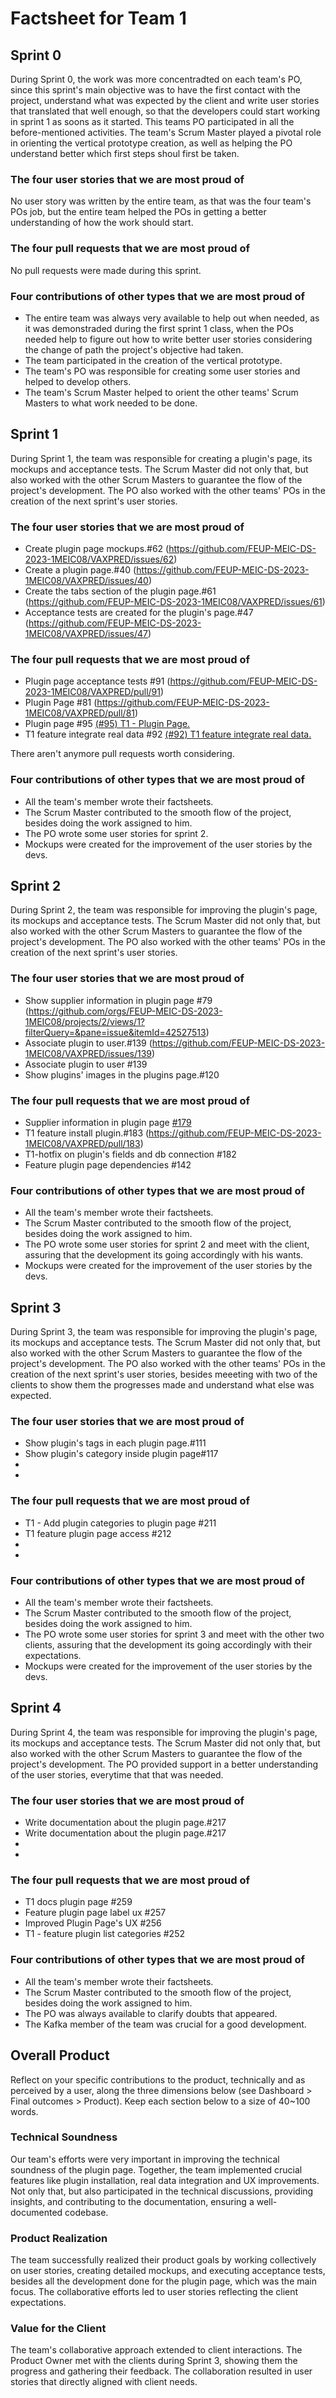 # Factsheet for Team 1 

## Sprint 0

During Sprint 0, the work was more concentradted on each team's PO, since this sprint's main objective was to have the first contact with the project, understand what was expected by the client and write user stories that translated that well enough, so that the developers could start working in sprint 1 as soons as it started. This teams PO participated in all the before-mentioned activities. The team's Scrum Master played a pivotal role in orienting the vertical prototype creation, as well as helping the PO understand better which first steps shoul first be taken.

### The four user stories that we are most proud of

No user story was written by the entire team, as that was the four team's POs job, but the entire team helped the POs in getting a better understanding of how the work should start.


### The four pull requests that we are most proud of

No pull requests were made during this sprint.


### Four contributions of other types that we are most proud of

* The entire team was always very available to help out when needed, as it was demonstraded during the first sprint 1 class, when the POs needed help to figure out how to write better user stories considering the change of path the project's objective had taken.
* The team participated in the creation of the vertical prototype.
* The team's PO was responsible for creating some user stories and helped to develop others.
* The team's Scrum Master helped to orient the other teams' Scrum Masters to what work needed to be done.



## Sprint 1

During Sprint 1, the team was responsible for creating a plugin's page, its mockups and acceptance tests. The Scrum Master did not only that, but also worked with the other Scrum Masters to guarantee the flow of the project's development. The PO also worked with the other teams' POs in the creation of the next sprint's user stories.

### The four user stories that we are most proud of

* Create plugin page mockups.#62 (https://github.com/FEUP-MEIC-DS-2023-1MEIC08/VAXPRED/issues/62)
* Create a plugin page.#40 (https://github.com/FEUP-MEIC-DS-2023-1MEIC08/VAXPRED/issues/40)
* Create the tabs section of the plugin page.#61 (https://github.com/FEUP-MEIC-DS-2023-1MEIC08/VAXPRED/issues/61)
* Acceptance tests are created for the plugin's page.#47 (https://github.com/FEUP-MEIC-DS-2023-1MEIC08/VAXPRED/issues/47)


### The four pull requests that we are most proud of

* Plugin page acceptance tests #91 (https://github.com/FEUP-MEIC-DS-2023-1MEIC08/VAXPRED/pull/91)
* Plugin Page #81 (https://github.com/FEUP-MEIC-DS-2023-1MEIC08/VAXPRED/pull/81)
* Plugin page #95 [(#95) T1 - Plugin Page.](https://github.com/FEUP-MEIC-DS-2023-1MEIC08/VAXPRED/pull/95)
* T1 feature integrate real data #92 [(#92) T1 feature integrate real data.](https://github.com/FEUP-MEIC-DS-2023-1MEIC08/VAXPRED/pull/92)

There aren't anymore pull requests worth considering.

### Four contributions of other types that we are most proud of

* All the team's member wrote their factsheets.
* The Scrum Master contributed to the smooth flow of the project, besides doing the work assigned to him.
* The PO wrote some user stories for sprint 2.
* Mockups were created for the improvement of the user stories by the devs.

## Sprint 2

During Sprint 2, the team was responsible for improving the plugin's page, its mockups and acceptance tests. The Scrum Master did not only that, but also worked with the other Scrum Masters to guarantee the flow of the project's development. The PO also worked with the other teams' POs in the creation of the next sprint's user stories.

### The four user stories that we are most proud of

* Show supplier information in plugin page #79 (https://github.com/orgs/FEUP-MEIC-DS-2023-1MEIC08/projects/2/views/1?filterQuery=&pane=issue&itemId=42527513)
* Associate plugin to user.#139 (https://github.com/FEUP-MEIC-DS-2023-1MEIC08/VAXPRED/issues/139)
* Associate plugin to user #139
* Show plugins' images in the plugins page.#120


### The four pull requests that we are most proud of

* Supplier information in plugin page [#179](https://github.com/FEUP-MEIC-DS-2023-1MEIC08/VAXPRED/pull/179)
* T1 feature install plugin.#183 (https://github.com/FEUP-MEIC-DS-2023-1MEIC08/VAXPRED/pull/183)
* T1-hotfix on plugin's fields and db connection #182
* Feature plugin page dependencies #142


### Four contributions of other types that we are most proud of

* All the team's member wrote their factsheets.
* The Scrum Master contributed to the smooth flow of the project, besides doing the work assigned to him.
* The PO wrote some user stories for sprint 2 and meet with the client, assuring that the development its going accordingly with his wants.
* Mockups were created for the improvement of the user stories by the devs.



## Sprint 3

During Sprint 3, the team was responsible for improving the plugin's page, its mockups and acceptance tests. The Scrum Master did not only that, but also worked with the other Scrum Masters to guarantee the flow of the project's development. The PO also worked with the other teams' POs in the creation of the next sprint's user stories, besides meeeting with two of the clients to show them the progresses made and understand what else was expected.

### The four user stories that we are most proud of

* Show plugin's tags in each plugin page.#111
* Show plugin's category inside plugin page#117
*
*

### The four pull requests that we are most proud of

* T1 - Add plugin categories to plugin page #211
* T1 feature plugin page access #212
*
*


### Four contributions of other types that we are most proud of

* All the team's member wrote their factsheets.
* The Scrum Master contributed to the smooth flow of the project, besides doing the work assigned to him.
* The PO wrote some user stories for sprint 3 and meet with the other two clients, assuring that the development its going accordingly with their expectations.
* Mockups were created for the improvement of the user stories by the devs.


## Sprint 4

During Sprint 4, the team was responsible for improving the plugin's page, its mockups and acceptance tests. The Scrum Master did not only that, but also worked with the other Scrum Masters to guarantee the flow of the project's development. The PO provided support in a better understanding of the user stories, everytime that that was needed.

### The four user stories that we are most proud of

* Write documentation about the plugin page.#217
* Write documentation about the plugin page.#217
*
*

### The four pull requests that we are most proud of

* T1 docs plugin page #259
* Feature plugin page label ux #257
* Improved Plugin Page's UX #256
* T1 - feature plugin list categories #252


### Four contributions of other types that we are most proud of

* All the team's member wrote their factsheets.
* The Scrum Master contributed to the smooth flow of the project, besides doing the work assigned to him.
* The PO was always available to clarify doubts that appeared.
* The Kafka member of the team was crucial for a good development.


## Overall Product

Reflect on your specific contributions to the product, technically and as perceived by a user, along the three dimensions below (see Dashboard > Final outcomes > Product). Keep each section below to a size of 40~100 words.


### Technical Soundness

Our team's efforts were very important in improving the technical soundness of the plugin page. Together, the team implemented crucial features like plugin installation, real data integration and UX improvements. Not only that, but also participated in the technical discussions, providing insights, and contributing to the documentation, ensuring a well-documented codebase.

### Product Realization

The team successfully realized their product goals by working collectively on user stories, creating detailed mockups, and executing acceptance tests, besides all the development done for the plugin page, which was the main focus. The collaborative efforts led to user stories reflecting the client expectations.


### Value for the Client

The team's collaborative approach extended to client interactions. The Product Owner met with the clients during Sprint 3, showing them the progress and gathering their feedback. The collaboration resulted in user stories that directly aligned with client needs. 
